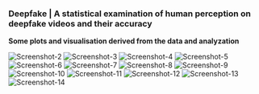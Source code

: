 ### Deepfake | A statistical examination of human perception on deepfake videos and their accuracy
**Some plots and visualisation derived from the data and analyzation**

<img src="https://i.ibb.co/NjFpf77/Screenshot-2.png" alt="Screenshot-2" border="0"></a>
<img src="https://i.ibb.co/JvgKGrr/Screenshot-3.png" alt="Screenshot-3" border="0"></a>
<img src="https://i.ibb.co/qN7Kktx/Screenshot-4.png" alt="Screenshot-4" border="0"></a>
<img src="https://i.ibb.co/wQ5FK7z/Screenshot-5.png" alt="Screenshot-5" border="0"></a>
<img src="https://i.ibb.co/ZJ1ZMFb/Screenshot-6.png" alt="Screenshot-6" border="0"></a>
<img src="https://i.ibb.co/zRg01ZX/Screenshot-7.png" alt="Screenshot-7" border="0"></a>
<img src="https://i.ibb.co/54n5WzY/Screenshot-8.png" alt="Screenshot-8" border="0"></a>
<img src="https://i.ibb.co/TYh83Cg/Screenshot-9.png" alt="Screenshot-9" border="0"></a>
<img src="https://i.ibb.co/ySM3sVK/Screenshot-10.png" alt="Screenshot-10" border="0"></a>
<img src="https://i.ibb.co/DfMTw0F/Screenshot-11.png" alt="Screenshot-11" border="0"></a>
<img src="https://i.ibb.co/WtNxT7N/Screenshot-12.png" alt="Screenshot-12" border="0"></a>
<img src="https://i.ibb.co/KyDrDN4/Screenshot-13.png" alt="Screenshot-13" border="0"></a>
<img src="https://i.ibb.co/bgkCxXQ/Screenshot-14.png" alt="Screenshot-14" border="0"></a>
